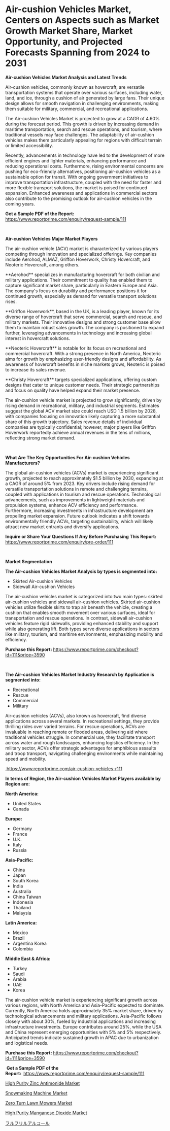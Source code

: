 <p><h1>Air-cushion Vehicles Market, Centers on Aspects such as Market Growth Market Share, Market Opportunity, and Projected Forecasts Spanning from 2024 to 2031</h1></p><p><strong>Air-cushion Vehicles Market Analysis and Latest Trends</strong></p>
<p><p>Air-cushion vehicles, commonly known as hovercraft, are versatile transportation systems that operate over various surfaces, including water, land, and ice, through a cushion of air generated by large fans. Their unique design allows for smooth navigation in challenging environments, making them suitable for military, commercial, and recreational applications.</p><p>The Air-cushion Vehicles Market is projected to grow at a CAGR of 4.60% during the forecast period. This growth is driven by increasing demand in maritime transportation, search and rescue operations, and tourism, where traditional vessels may face challenges. The adaptability of air-cushion vehicles makes them particularly appealing for regions with difficult terrain or limited accessibility.</p><p>Recently, advancements in technology have led to the development of more efficient engines and lighter materials, enhancing performance and reducing operational costs. Furthermore, rising environmental concerns are pushing for eco-friendly alternatives, positioning air-cushion vehicles as a sustainable option for transit. With ongoing government initiatives to improve transportation infrastructure, coupled with the need for faster and more flexible transport solutions, the market is poised for continued expansion. Enhanced awareness and applications in commercial sectors also contribute to the promising outlook for air-cushion vehicles in the coming years.</p></p>
<p><strong>Get a Sample PDF of the Report:&nbsp;</strong> <a href="https://www.reportprime.com/enquiry/request-sample/111">https://www.reportprime.com/enquiry/request-sample/111</a></p>
<p>&nbsp;</p>
<p><strong>Air-cushion Vehicles Major Market Players</strong></p>
<p><p>The air-cushion vehicle (ACV) market is characterized by various players competing through innovation and specialized offerings. Key companies include Aerohod, ALMAZ, Griffon Hoverwork, Christy Hovercraft, and Neoteric Hovercraft, among others.</p><p>**Aerohod** specializes in manufacturing hovercraft for both civilian and military applications. Their commitment to quality has enabled them to capture significant market share, particularly in Eastern Europe and Asia. The company's focus on durability and performance positions it for continued growth, especially as demand for versatile transport solutions rises.</p><p>**Griffon Hoverwork**, based in the UK, is a leading player, known for its diverse range of hovercraft that serve commercial, search and rescue, and military markets. Their innovative designs and strong customer base allow them to maintain robust sales growth. The company is positioned to expand further, leveraging advancements in technology and increasing global interest in hovercraft solutions.</p><p>**Neoteric Hovercraft** is notable for its focus on recreational and commercial hovercraft. With a strong presence in North America, Neoteric aims for growth by emphasizing user-friendly designs and affordability. As awareness of hovercraft benefits in niche markets grows, Neoteric is poised to increase its sales revenue.</p><p>**Christy Hovercraft** targets specialized applications, offering custom designs that cater to unique customer needs. Their strategic partnerships and focus on quality have helped expand their market presence.</p><p>The air-cushion vehicle market is projected to grow significantly, driven by rising demand in recreational, military, and industrial segments. Estimates suggest the global ACV market size could reach USD 1.5 billion by 2028, with companies focusing on innovation likely capturing a more substantial share of this growth trajectory. Sales revenue details of individual companies are typically confidential; however, major players like Griffon Hoverwork reportedly achieve annual revenues in the tens of millions, reflecting strong market demand.</p></p>
<p>&nbsp;</p>
<p><strong>What Are The Key Opportunities For Air-cushion Vehicles Manufacturers?</strong></p>
<p><p>The global air-cushion vehicles (ACVs) market is experiencing significant growth, projected to reach approximately $1.5 billion by 2030, expanding at a CAGR of around 5% from 2023. Key drivers include rising demand for versatile transportation solutions in remote and challenging terrains, coupled with applications in tourism and rescue operations. Technological advancements, such as improvements in lightweight materials and propulsion systems, enhance ACV efficiency and performance. Furthermore, increasing investments in infrastructure development are propelling market expansion. Future outlook indicates a shift towards environmentally friendly ACVs, targeting sustainability, which will likely attract new market entrants and diversify applications.</p></p>
<p><strong>Inquire or Share Your Questions If Any Before Purchasing This Report:</strong> <a href="https://www.reportprime.com/enquiry/pre-order/111">https://www.reportprime.com/enquiry/pre-order/111</a></p>
<p>&nbsp;</p>
<p><strong>Market Segmentation</strong></p>
<p><strong>The Air-cushion Vehicles Market Analysis by types is segmented into:</strong></p>
<p><ul><li>Skirted Air-cushion Vehicles</li><li>Sidewall Air-cushion Vehicles</li></ul></p>
<p><p>The air-cushion vehicles market is categorized into two main types: skirted air-cushion vehicles and sidewall air-cushion vehicles. Skirted air-cushion vehicles utilize flexible skirts to trap air beneath the vehicle, creating a cushion that enables smooth movement over various surfaces, ideal for transportation and rescue operations. In contrast, sidewall air-cushion vehicles feature rigid sidewalls, providing enhanced stability and support while also generating lift. Both types serve diverse applications in sectors like military, tourism, and maritime environments, emphasizing mobility and efficiency.</p></p>
<p><strong>Purchase this Report:&nbsp;</strong><a href="https://www.reportprime.com/checkout?id=111&price=3590">https://www.reportprime.com/checkout?id=111&price=3590</a></p>
<p>&nbsp;</p>
<p><strong>The Air-cushion Vehicles Market Industry Research by Application is segmented into:</strong></p>
<p><ul><li>Recreational</li><li>Rescue</li><li>Commercial</li><li>Military</li></ul></p>
<p><p>Air-cushion vehicles (ACVs), also known as hovercraft, find diverse applications across several markets. In recreational settings, they provide thrilling rides over varied terrains. For rescue operations, ACVs are invaluable in reaching remote or flooded areas, delivering aid where traditional vehicles struggle. In commercial use, they facilitate transport across water and rough landscapes, enhancing logistics efficiency. In the military sector, ACVs offer strategic advantages for amphibious assaults and troop transport, navigating challenging environments while maintaining speed and mobility.</p></p>
<p><a href="https://www.reportprime.com/air-cushion-vehicles-r111">&nbsp;https://www.reportprime.com/air-cushion-vehicles-r111</a></p>
<p><strong>In terms of Region, the Air-cushion Vehicles Market Players available by Region are:</strong></p>
<p>
    <p> <strong> North America: </strong>
        <ul>
            <li>United States</li>
            <li>Canada</li>
        </ul>
        </p> 
    <p> <strong> Europe: </strong>
        <ul>
            <li>Germany</li>
            <li>France</li>
            <li>U.K.</li>
            <li>Italy</li>
            <li>Russia</li>
        </ul>
        </p> 
    <p> <strong> Asia-Pacific: </strong>
        <ul>
            <li>China</li>
            <li>Japan</li>
            <li>South Korea</li>
            <li>India</li>
            <li>Australia</li>
            <li>China Taiwan</li>
            <li>Indonesia</li>
            <li>Thailand</li>
            <li>Malaysia</li>
        </ul>
        </p> 
    <p> <strong> Latin America: </strong>
        <ul>
            <li>Mexico</li>
            <li>Brazil</li>
            <li>Argentina Korea</li>
            <li>Colombia</li>
        </ul>
        </p> 
    <p> <strong> Middle East & Africa: </strong>
        <ul>
            <li>Turkey</li>
            <li>Saudi</li>
            <li>Arabia</li>
            <li>UAE</li>
            <li>Korea</li>
        </ul>
    </p>
    </p>
<p><p>The air-cushion vehicle market is experiencing significant growth across various regions, with North America and Asia-Pacific expected to dominate. Currently, North America holds approximately 35% market share, driven by technological advancements and military applications. Asia-Pacific follows closely with about 30%, fueled by industrial applications and increasing infrastructure investments. Europe contributes around 25%, while the USA and China represent emerging opportunities with 5% and 5% respectively. Anticipated trends indicate sustained growth in APAC due to urbanization and logistical needs.</p></p>
<p><strong>Purchase this Report: </strong><a href="https://www.reportprime.com/checkout?id=111&price=3590">https://www.reportprime.com/checkout?id=111&price=3590</a></p>
<p>&nbsp;<strong>Get a Sample PDF of the Report:&nbsp;&nbsp;</strong><a href="https://www.reportprime.com/enquiry/request-sample/111">https://www.reportprime.com/enquiry/request-sample/111</a></p>
<p><strong></strong></p>
<p><p><a href="https://issuu.com/reportprime-2/docs/high-purity-zinc-antimonide-market-_23d5575996c904">High Purity Zinc Antimonide Market</a></p><p><a href="https://medium.com/@rontaybrewer02024/navigating-the-global-snowmaking-machine-market-from-trends-to-strategy-for-period-from-2024-to-992dbf5e1a44">Snowmaking Machine Market</a></p><p><a href="https://medium.com/@rontaybrewer02024/zero-turn-lawn-mowers-market-research-report-includes-analysis-on-market-size-share-and-growth-a55084cf103e">Zero Turn Lawn Mowers Market</a></p><p><a href="https://issuu.com/reportprime-2/docs/high-purity-manganese-dioxide-marke_e160e91203147e">High Purity Manganese Dioxide Market</a></p><p><a href="https://medium.com/@anabellewintheiser/%E3%83%95%E3%83%AB%E3%83%95%E3%83%AA%E3%83%AB%E3%82%A2%E3%83%AB%E3%82%B3%E3%83%BC%E3%83%AB%E5%B8%82%E5%A0%B4%E3%81%AE%E5%8B%95%E5%90%91%E3%81%AE%E6%8E%A2%E7%A9%B6-%E3%82%B0%E3%83%AD%E3%83%BC%E3%83%90%E3%83%AB%E3%83%88%E3%83%AC%E3%83%B3%E3%83%89%E3%81%A8%E5%B0%86%E6%9D%A5%E3%81%AE%E6%88%90%E9%95%B7%E8%A6%8B%E9%80%9A%E3%81%97-2024%E5%B9%B4-2031%E5%B9%B4-%E3%82%92131%E3%83%9A%E3%83%BC%E3%82%B8%E3%81%A7%E7%B6%B2%E7%BE%85-8dbea701d123">フルフリルアルコール</a></p></p>